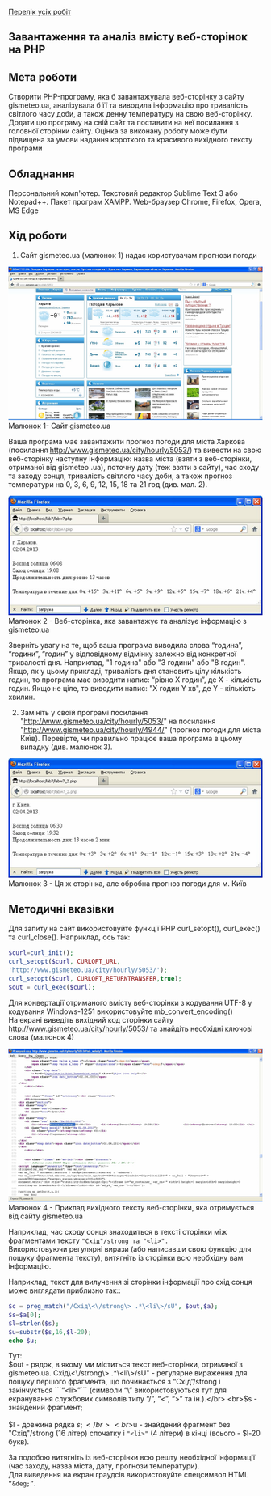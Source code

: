 [Перелік усіх робіт](README.md)

## Завантаження та аналіз вмісту веб-сторінок на PHP

## Мета роботи

Створити PHP-програму, яка б завантажувала веб-сторінку з сайту gismeteo.ua, аналізувала б її та виводила інформацію про тривалість світлого часу доби, а також денну температуру на свою веб-сторінку. Додати цю програму на свій сайт та поставити на неї посилання з головної сторінки сайту. Оцінка за виконану роботу може бути підвищена за умови надання короткого та красивого вихідного тексту програми

## Обладнання

Персональний комп'ютер. Текстовий редактор Sublime Text 3 або Notepad++. Пакет програм XAMPP. Web-браузер Chrome, Firefox, Opera, MS Edge

## Хід роботи

1. Сайт gismeteo.ua (малюнок 1) надає користувачам прогнози погоди

![img-1](/lab-14-files/img-1.png)
<br>Малюнок 1- Сайт gismeteo.ua</br>

Ваша програма має завантажити прогноз погоди для міста Харкова (посилання http://www.gismeteo.ua/city/hourly/5053/) та вивести на свою веб-сторінку наступну інформацію: назва міста (взяти з веб-сторінки, отриманої від gismeteo .ua), поточну дату (теж взяти з сайту), час сходу та заходу сонця, тривалість світлого часу доби, а також прогноз температури на 0, 3, 6, 9, 12, 15, 18 та 21 год (див. мал. 2).

![img-2](/lab-14-files/img-2.png)
<br>Малюнок 2 - Веб-сторінка, яка завантажує та аналізує інформацію з gismeteo.ua</br>

  Зверніть увагу на те, щоб ваша програма виводила слова “година”, “години”, “годин” у відповідному відмінку залежно від конкретної тривалості дня. Наприклад, "1 година" або "3 години" або "8 годин".
<br>Якщо, як у цьому прикладі, тривалість дня становить цілу кількість годин, то програма має виводити напис: “рівно X годин”, де X - кількість годин. Якщо не ціле, то виводити напис: "X годин Y хв", де Y - кількість хвилин.</br>

2. Замініть у своїй програмі посилання "http://www.gismeteo.ua/city/hourly/5053/" на посилання "http://www.gismeteo.ua/city/hourly/4944/" (прогноз погоди для міста Київ). Перевірте, чи правильно працює ваша програма в цьому випадку (див. малюнок 3).

![img-3](/lab-14-files/img-3.png)
<br>Малюнок 3 - Ця ж сторінка, але обробна прогноз погоди для м. Київ</br>

## Методичні вказівки

Для запиту на сайт використовуйте функції PHP curl_setopt(), curl_exec() та curl_close(). Наприклад, ось так:

```php
$curl=curl_init();
curl_setopt($curl, CURLOPT_URL,
'http://www.gismeteo.ua/city/hourly/5053/');
curl_setopt($curl, CURLOPT_RETURNTRANSFER,true);
$out = curl_exec($curl);
```

Для конвертації отриманого вмісту веб-сторінки з кодування UTF-8 у кодування Windows-1251 використовуйте mb_convert_encoding()
<br>На екрані виведіть вихідний код сторінки сайту http://www.gismeteo.ua/city/hourly/5053/ та знайдіть необхідні ключові слова (малюнок 4)</br>

![img-4](/lab-14-files/img-4.png)
<br>Малюнок 4 - Приклад вихідного тексту веб-сторінки, яка отримується від сайту gismeteo.ua</br>

Наприклад, час сходу сонця знаходиться в тексті сторінки між фрагментами тексту ```"Схід"/strong та "<li>".```
<br>Використовуючи регулярні вирази (або написавши свою функцію для пошуку фрагмента тексту), витягніть із сторінки всю необхідну вам інформацію.</br>

Наприклад, текст для вилучення зі сторінки інформації про схід сонця може виглядати приблизно так::

```php
$c = preg_match("/Cхід\<\/strong\> .*\<li\>/sU", $out,$a);
$s=$a[0];
$l=strlen($s);
$u=substr($s,16,$l-20);
echo $u;
```

Тут:
<br>$out - рядок, в якому ми міститься текст веб-сторінки, отриманої з gismeteo.ua.
Схід\<\/strong\> .*\<li\>/sU" - регулярне вираження для пошуку першого фрагмента, що починається з “Схід”/strong і закінчується ```“<li>”``` (символи “\” використовуються тут для екранування службових символів типу “/”, “<”, “>” та ін.).</br>
<br>$s - знайдений фрагмент;</br>
<br>$l - довжина рядка $s;</br>
<br>$u - знайдений фрагмент без "Схід"/strong (16 літер) спочатку і ```"<li>"``` (4 літери) в кінці (всього - $l-20 букв).</br>

За подобою витягніть із веб-сторінки всю решту необхідної інформації (час заходу, назва міста, дату, прогнози температури).
<br>Для виведення на екран граудсів використовуйте спецсимвол HTML ```“&deg;”```.</br>
